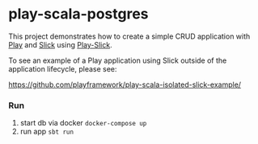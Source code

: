 # play-scala-postgres

This project demonstrates how to create a simple CRUD application with [Play](https://www.playframework.com/) and [Slick](http://slick.lightbend.com/doc/3.1.1/) using [Play-Slick](https://www.playframework.com/documentation/latest/PlaySlick).

To see an example of a Play application using Slick outside of the application lifecycle, please see:

<https://github.com/playframework/play-scala-isolated-slick-example/>


### Run

1. start db via docker
    `docker-compose up`
1. run app
    `sbt run`
